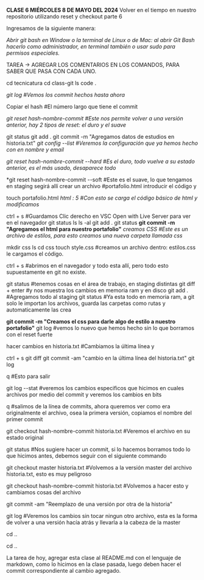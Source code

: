 **CLASE 6 MIÉRCOLES 8 DE MAYO DEL 2024**
Volver en el tiempo en nuestro repositorio utilizando reset y checkout parte 6

Ingresamos de la siguiente manera:

_Abrir git bash en Window o la terminal de Linux o de Mac: al abrir Git Bash hacerlo como administrador, en terminal también o usar sudo para permisos especiales._

TAREA -> AGREGAR LOS COMENTARIOS EN LOS COMANDOS, PARA SABER QUE PASA CON CADA UNO.

cd tecnicatura
cd class-git
ls
code .

*git log #Vemos los commit hechos hasta ahora*

Copiar el hash #El número largo que tiene el commit

*git reset hash-nombre-commit #Este nos permite volver a una versión anterior, hay 2 tipos de reset: el duro y el suave*

git status
git add .
git commit -m "Agregamos datos de estudios en historia.txt"
*git config --list #Veremos la configuración que ya hemos hecho con en nombre y email*

*git reset hash-nombre-commit --hard #Es el duro, todo vuelve a su estado anterior, es el más usado, desaparece todo*

*git reset hash-nombre-commit --soft #Este es el suave, lo que tengamos en staging segirá allí
crear un archivo #portafolio.html introducir el código y

touch portafolio.html
*html : 5 #Con esto se carga el código básico de html y modificamos*

ctrl + s #Guardamos
Clic derecho en VSC Open with Live Server para ver en el navegador
git status
ls
ls -al
git add .
git status
**git commit -m "Agregamos el html para nuestro portafolio"**
*creamos CSS #Este es un archivo de estilos, para esto creamos una nueva carpeta llamada css*

mkdir css
ls
cd css
touch style.css #creamos un archivo dentro: estilos.css le cargamos el código.

ctrl + s #abrimos en el navegador y todo esta allí, pero todo esto supuestamente en git no existe.

git status #tenemos cosas en el área de trabajo, en staging distintas
git diff + enter #y nos muestra los cambios en memoria ram y en disco
git add . #Agregamos todo al staging
git status #Ya esta todo en memoria ram, a git solo le importan los archivos, guarda las carpetas como rutas y automaticamente las crea

**git commit -m "Creamos el css para darle algo de estilo a nuestro portafolio"**
git log #vemos lo nuevo que hemos hecho sin lo que borramos con el reset fuerte

hacer cambios en historia.txt #Cambiamos la última línea y

ctrl + s 
git diff
git commit -am "cambio en la última línea del historia.txt"
git log

q  #Esto para salir

git log --stat #veremos los cambios especificos que hicimos en cuales archivos por medio del commit y veremos los cambios en bits

q #salimos de la línea de commits, ahora queremos ver como era originalmente el archivo, osea la primera versión, copiamos el nombre del primer commit

git checkout hash-nombre-commit historia.txt #Veremos el archivo en su estado original

git status #Nos sugiere hacer un commit, si lo hacemos borramos todo lo que hicimos antes, debemos seguir con el siguiente commando

git checkout master historia.txt #Volvemos a la versión master del archivo historia.txt, esto es muy peligroso

git checkout hash-nombre-commit historia.txt #Volvemos a hacer esto y cambiamos cosas del archivo

git commit -am "Reemplazo de una versión por otra de la historia"

git log #Veremos los cambios sin tocar ningun otro archivo, esta es la forma de volver a una versión hacía atrás y llevarla a la cabeza de la master

cd ..

cd ..



La tarea de hoy, agregar esta clase al README.md con el lenguaje de markdown, como lo hicimos en la clase pasada, luego deben hacer el commit correspondiente al cambio agregado.
